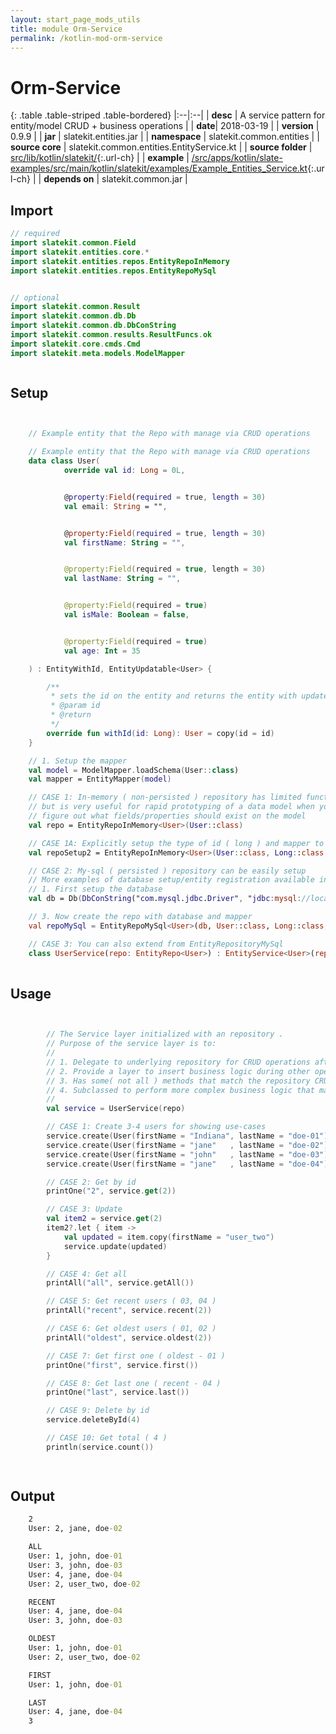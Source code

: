 ```yaml
---
layout: start_page_mods_utils
title: module Orm-Service
permalink: /kotlin-mod-orm-service
---
```


# Orm-Service

{: .table .table-striped .table-bordered}
|:--|:--|
| **desc** | A service pattern for entity/model CRUD + business operations | 
| **date**| 2018-03-19 |
| **version** | 0.9.9  |
| **jar** | slatekit.entities.jar  |
| **namespace** | slatekit.common.entities  |
| **source core** | slatekit.common.entities.EntityService.kt  |
| **source folder** | [src/lib/kotlin/slatekit/](https://github.com/code-helix/slatekit/tree/master/src/lib/kotlin/slatekit/){:.url-ch}  |
| **example** | [/src/apps/kotlin/slate-examples/src/main/kotlin/slatekit/examples/Example_Entities_Service.kt](https://github.com/code-helix/slatekit/tree/master/src/lib/kotlin/slatekit-examples/src/main/kotlin/slatekit/examples/Example_Entities_Service.kt){:.url-ch} |
| **depends on** |  slatekit.common.jar  |

## Import
```kotlin 
// required 
import slatekit.common.Field
import slatekit.entities.core.*
import slatekit.entities.repos.EntityRepoInMemory
import slatekit.entities.repos.EntityRepoMySql


// optional 
import slatekit.common.Result
import slatekit.common.db.Db
import slatekit.common.db.DbConString
import slatekit.common.results.ResultFuncs.ok
import slatekit.core.cmds.Cmd
import slatekit.meta.models.ModelMapper



```

## Setup
```kotlin


    // Example entity that the Repo with manage via CRUD operations

    // Example entity that the Repo with manage via CRUD operations
    data class User(
            override val id: Long = 0L,


            @property:Field(required = true, length = 30)
            val email: String = "",


            @property:Field(required = true, length = 30)
            val firstName: String = "",


            @property:Field(required = true, length = 30)
            val lastName: String = "",


            @property:Field(required = true)
            val isMale: Boolean = false,


            @property:Field(required = true)
            val age: Int = 35

    ) : EntityWithId, EntityUpdatable<User> {

        /**
         * sets the id on the entity and returns the entity with updated id.
         * @param id
         * @return
         */
        override fun withId(id: Long): User = copy(id = id)
    }

    // 1. Setup the mapper
    val model = ModelMapper.loadSchema(User::class)
    val mapper = EntityMapper(model)

    // CASE 1: In-memory ( non-persisted ) repository has limited functionality
    // but is very useful for rapid prototyping of a data model when you are trying to
    // figure out what fields/properties should exist on the model
    val repo = EntityRepoInMemory<User>(User::class)

    // CASE 1A: Explicitly setup the type of id ( long ) and mapper to use
    val repoSetup2 = EntityRepoInMemory<User>(User::class, Long::class, mapper)

    // CASE 2: My-sql ( persisted ) repository can be easily setup
    // More examples of database setup/entity registration available in Setup/Registration docs.
    // 1. First setup the database
    val db = Db(DbConString("com.mysql.jdbc.Driver", "jdbc:mysql://localhost/user_db", "root", "abcdefghi"))

    // 3. Now create the repo with database and mapper
    val repoMySql = EntityRepoMySql<User>(db, User::class, Long::class, mapper)

    // CASE 3: You can also extend from EntityRepositoryMySql
    class UserService(repo: EntityRepo<User>) : EntityService<User>(repo)
    

```

## Usage
```kotlin


        // The Service layer initialized with an repository .
        // Purpose of the service layer is to:
        //
        // 1. Delegate to underlying repository for CRUD operations after applying any business logic.
        // 2. Provide a layer to insert business logic during other operations.
        // 3. Has some( not all ) methods that match the repository CRUD, Find, Delete methods
        // 4. Subclassed to perform more complex business logic that may still involve using the repo.
        //
        val service = UserService(repo)

        // CASE 1: Create 3-4 users for showing use-cases
        service.create(User(firstName = "Indiana", lastName = "doe-01"))
        service.create(User(firstName = "jane"   , lastName = "doe-02"))
        service.create(User(firstName = "john"   , lastName = "doe-03"))
        service.create(User(firstName = "jane"   , lastName = "doe-04"))

        // CASE 2: Get by id
        printOne("2", service.get(2))

        // CASE 3: Update
        val item2 = service.get(2)
        item2?.let { item ->
            val updated = item.copy(firstName = "user_two")
            service.update(updated)
        }

        // CASE 4: Get all
        printAll("all", service.getAll())

        // CASE 5: Get recent users ( 03, 04 )
        printAll("recent", service.recent(2))

        // CASE 6: Get oldest users ( 01, 02 )
        printAll("oldest", service.oldest(2))

        // CASE 7: Get first one ( oldest - 01 )
        printOne("first", service.first())

        // CASE 8: Get last one ( recent - 04 )
        printOne("last", service.last())

        // CASE 9: Delete by id
        service.deleteById(4)

        // CASE 10: Get total ( 4 )
        println(service.count())

        

```


## Output

```bat
    2
    User: 2, jane, doe-02

    ALL
    User: 1, john, doe-01
    User: 3, john, doe-03
    User: 4, jane, doe-04
    User: 2, user_two, doe-02

    RECENT
    User: 4, jane, doe-04
    User: 3, john, doe-03

    OLDEST
    User: 1, john, doe-01
    User: 2, user_two, doe-02

    FIRST
    User: 1, john, doe-01

    LAST
    User: 4, jane, doe-04
    3
```
